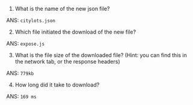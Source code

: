 1. What is the name of the new json file?

ANS: `citylots.json`

2. Which file initiated the download of the new file?

ANS: `expose.js`

3. What is the file size of the downloaded file? (Hint: you can find this in the network tab, or the response headers)

ANS: `779kb`

4. How long did it take to download?

ANS: `169 ms`
